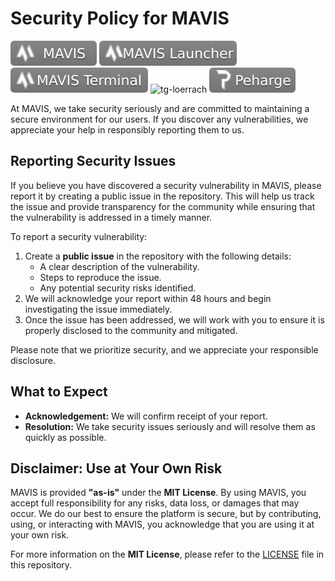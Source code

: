 # Security Policy for MAVIS

<div align="left">
   <img alt="mavis" src="https://github.com/Peharge/MAVIS-images/blob/main/mavis-img-main/MAVIS-icon-banner-3.svg">
   <img alt="mavis-launcher" src="https://github.com/Peharge/MAVIS-images/blob/main/mavis-img-main/MAVIS-launcher-icon-banner-3.svg">
   <img alt="mavis-terminal" src="https://github.com/Peharge/MAVIS-images/blob/main/mavis-img-main/MAVIS-terminal-icon-banner-3.svg">
   <img alt="tg-loerrach" src="https://img.shields.io/badge/TG Lörrach-red?style=flat">
   <img alt="peharge" src="https://github.com/Peharge/MAVIS-images/blob/main/mavis-img-main/Peharge-icon-banner-3.svg">
</div>

At MAVIS, we take security seriously and are committed to maintaining a secure environment for our users. If you discover any vulnerabilities, we appreciate your help in responsibly reporting them to us.

## Reporting Security Issues

If you believe you have discovered a security vulnerability in MAVIS, please report it by creating a public issue in the repository. This will help us track the issue and provide transparency for the community while ensuring that the vulnerability is addressed in a timely manner.

To report a security vulnerability:

1. Create a **public issue** in the repository with the following details:
   - A clear description of the vulnerability.
   - Steps to reproduce the issue.
   - Any potential security risks identified.
2. We will acknowledge your report within 48 hours and begin investigating the issue immediately.
3. Once the issue has been addressed, we will work with you to ensure it is properly disclosed to the community and mitigated.

Please note that we prioritize security, and we appreciate your responsible disclosure.

## What to Expect

- **Acknowledgement:** We will confirm receipt of your report.
- **Resolution:** We take security issues seriously and will resolve them as quickly as possible.

## Disclaimer: Use at Your Own Risk

MAVIS is provided **"as-is"** under the **MIT License**. By using MAVIS, you accept full responsibility for any risks, data loss, or damages that may occur. We do our best to ensure the platform is secure, but by contributing, using, or interacting with MAVIS, you acknowledge that you are using it at your own risk.

For more information on the **MIT License**, please refer to the [LICENSE](LICENSE) file in this repository.
